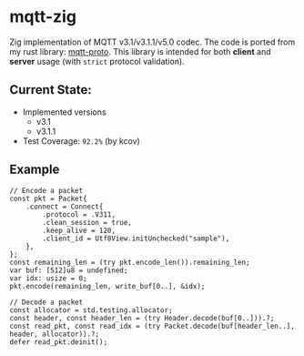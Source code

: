 # mqtt-zig
Zig implementation of MQTT v3.1/v3.1.1/v5.0 codec. The code is ported from my rust library: [mqtt-proto](https://github.com/akasamq/mqtt-proto). This library is intended for both **client** and **server** usage (with `strict` protocol validation).

## Current State:
* Implemented versions
  - v3.1
  - v3.1.1
* Test Coverage: `92.2%` (by kcov)

## Example

```zig
// Encode a packet
const pkt = Packet{
    .connect = Connect{
        .protocol = .V311,
        .clean_session = true,
        .keep_alive = 120,
        .client_id = Utf8View.initUnchecked("sample"),
    },
};
const remaining_len = (try pkt.encode_len()).remaining_len;
var buf: [512]u8 = undefined;
var idx: usize = 0;
pkt.encode(remaining_len, write_buf[0..], &idx);

// Decode a packet
const allocator = std.testing.allocator;
const header, const header_len = (try Header.decode(buf[0..])).?;
const read_pkt, const read_idx = (try Packet.decode(buf[header_len..], header, allocator)).?;
defer read_pkt.deinit();
```
